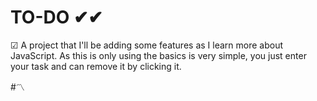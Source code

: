 # TO-DO ✔✔

☑ A project that I'll be adding some features as I learn more about JavaScript.
As this is only using the basics is very simple, you just enter your task and can remove it by clicking it.

#〽
